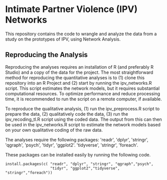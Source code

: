 # Intimate Partner Violence (IPV) Networks 
This repository contains the code to wrangle and analyze the data from a study on the prototypes of IPV, using Network Analysis. 

## Reproducing the Analysis
Reproducing the analyses requires an installation of R (and preferably R Studio) and a copy of the data for the project. The most straightforward method for reproducing the quantitative analyses is to (1) clone this repository into an R Project and (2) start by running the ipv_networks.R script. This script estimates the network models, but it requires substantial computational resources. To optimize performance and reduce processing time, it is recommended to run the script on a remote computer, if available.


To reproduce the qualitative analysis, (1) run the ipv_preprocess.R script to prepare the data, (2) qualitatively code the data, (3) run the ipv_recoding_tl.R script using the coded data.
The output from this can then be used in the ipv_networks.R script to estimate the network models based on your own qualitative coding of the raw data. 

The analyses require the following packages: 'readr', 'dplyr', 'stringr', 'qgraph', 'psych', 'tidyr', 'ggplot2'. 'tidyverse', 'stringr', 'foreach'.

These packages can be installed easily by running the following code.

```
install.packages(c( "readr", "dplyr", "stringr", "qgraph","psych",
                    "tidyr", "ggplot2","tidyverse", "stringr","foreach"))

```
